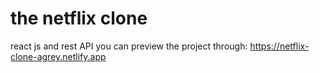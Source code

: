 # the netflix clone
 react js and rest API
  you can preview the project through: https://netflix-clone-agrey.netlify.app

